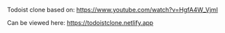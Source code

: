 Todoist clone based on: https://www.youtube.com/watch?v=HgfA4W_VjmI

Can be viewed here: https://todoistclone.netlify.app
